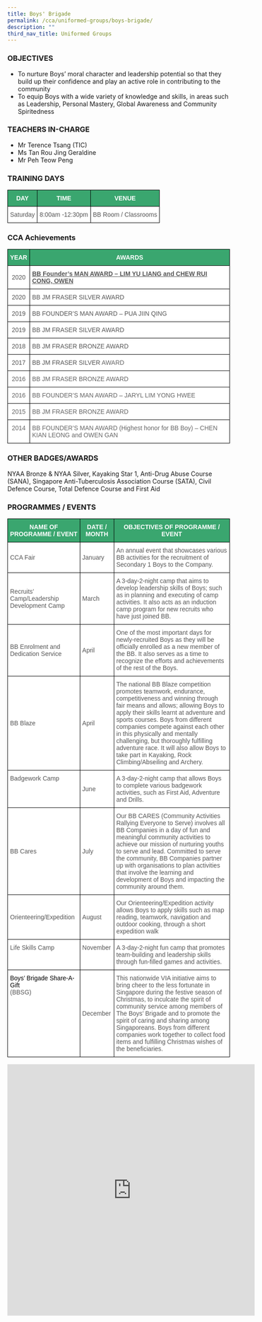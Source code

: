 ```yaml
---
title: Boys' Brigade
permalink: /cca/uniformed-groups/boys-brigade/
description: ""
third_nav_title: Uniformed Groups
---
```

### OBJECTIVES

*   To nurture Boys’ moral character and leadership potential so that they build up their confidence and play an active role in contributing to the community
*   To equip Boys with a wide variety of knowledge and skills, in areas such as Leadership, Personal Mastery, Global Awareness and Community Spiritedness

  

### TEACHERS IN-CHARGE

*   Mr Terence Tsang (TIC)
*   Ms Tan Rou Jing Geraldine
*   Mr Peh Teow Peng

### TRAINING DAYS

<style type="text/css">
.tg  {border-collapse:collapse;border-spacing:0;}
.tg td{border-color:black;border-style:solid;border-width:1px;font-family:Arial, sans-serif;font-size:14px;
  overflow:hidden;padding:10px 5px;word-break:normal;}
.tg th{border-color:black;border-style:solid;border-width:1px;font-family:Arial, sans-serif;font-size:14px;
  font-weight:normal;overflow:hidden;padding:10px 5px;word-break:normal;}
.tg .tg-k0s0{background-color:#3AA66F;color:#FFF;font-weight:bold;text-align:center;vertical-align:middle}
.tg .tg-mwz3{background-color:#FFF;color:#565656;text-align:left;vertical-align:middle}
.tg .tg-njgx{background-color:#FFF;color:#565656;text-align:left;vertical-align:top}
</style>
<table class="tg">
<thead>
  <tr>
    <th class="tg-k0s0"><span style="color:#FFF;background-color:#3AA66F">DAY</span></th>
    <th class="tg-k0s0"><span style="color:#FFF;background-color:#3AA66F">TIME</span></th>
    <th class="tg-k0s0"><span style="color:#FFF;background-color:#3AA66F">VENUE</span></th>
  </tr>
</thead>
<tbody>
  <tr>
    <td class="tg-mwz3"><span style="color:#565656">Saturday</span></td>
    <td class="tg-mwz3"><span style="color:#565656">8:00am -12:30pm</span></td>
    <td class="tg-njgx"><span style="color:#565656">BB Room / Classrooms</span></td>
  </tr>
</tbody>
</table>

### CCA Achievements

<style type="text/css">
.tg  {border-collapse:collapse;border-spacing:0;}
.tg td{border-color:black;border-style:solid;border-width:1px;font-family:Arial, sans-serif;font-size:14px;
  overflow:hidden;padding:10px 5px;word-break:normal;}
.tg th{border-color:black;border-style:solid;border-width:1px;font-family:Arial, sans-serif;font-size:14px;
  font-weight:normal;overflow:hidden;padding:10px 5px;word-break:normal;}
.tg .tg-k0s0{background-color:#3AA66F;color:#FFF;font-weight:bold;text-align:center;vertical-align:middle}
.tg .tg-kggv{background-color:#FFF;color:#565656;text-align:center;vertical-align:middle}
.tg .tg-ddui{background-color:#FFF;color:#565656;font-weight:bold;text-align:left;text-decoration:underline;vertical-align:top}
.tg .tg-mwz3{background-color:#FFF;color:#565656;text-align:left;vertical-align:middle}
.tg .tg-zqva{background-color:#FFF;color:#666;text-align:center;vertical-align:top}
.tg .tg-cmm0{background-color:#FFF;color:#666;text-align:left;vertical-align:top}
</style>
<table class="tg">
<thead>
  <tr>
    <th class="tg-k0s0"><span style="color:#FFF;background-color:#3AA66F">YEAR</span></th>
    <th class="tg-k0s0"><span style="color:#FFF;background-color:#3AA66F">AWARDS</span></th>
  </tr>
</thead>
<tbody>
  <tr>
    <td class="tg-kggv"><span style="color:#565656">2020</span></td>
    <td class="tg-ddui"><span style="color:#565656">BB Founder’s MAN AWARD –</span> LIM YU LIANG <span style="color:#565656">and</span> CHEW RUI CONG, OWEN<br></td>
  </tr>
  <tr>
    <td class="tg-kggv"><span style="color:#565656"> 2020 </span></td>
    <td class="tg-mwz3"><span style="color:#565656">BB JM FRASER </span>SILVER<span style="color:#565656"> AWARD</span></td>
  </tr>
  <tr>
    <td class="tg-kggv"><span style="color:#565656">2019</span></td>
    <td class="tg-mwz3"><span style="color:#565656">BB FOUNDER’S MAN AWARD –</span> PUA JIIN QING</td>
  </tr>
  <tr>
    <td class="tg-kggv"><span style="color:#565656">2019</span></td>
    <td class="tg-mwz3"><span style="color:#565656">BB JM FRASER</span> SILVER <span style="color:#565656">AWARD</span></td>
  </tr>
  <tr>
    <td class="tg-kggv"><span style="color:#565656">2018</span></td>
    <td class="tg-mwz3"><span style="color:#565656">BB JM FRASER </span>BRONZE<span style="color:#565656"> AWARD</span></td>
  </tr>
  <tr>
    <td class="tg-kggv"><span style="color:#565656">2017</span></td>
    <td class="tg-mwz3"><span style="color:#565656">BB JM FRASER </span>SILVER<span style="color:#666"> AWARD</span></td>
  </tr>
  <tr>
    <td class="tg-zqva">2016</td>
    <td class="tg-cmm0">BB JM FRASER BRONZE AWARD</td>
  </tr>
  <tr>
    <td class="tg-zqva">2016</td>
    <td class="tg-cmm0">BB FOUNDER’S MAN AWARD – JARYL LIM YONG HWEE</td>
  </tr>
  <tr>
    <td class="tg-zqva">2015<br></td>
    <td class="tg-cmm0">BB JM FRASER BRONZE AWARD </td>
  </tr>
  <tr>
    <td class="tg-zqva"> 2014 </td>
    <td class="tg-cmm0">BB FOUNDER’S MAN AWARD (Highest honor for BB Boy) – CHEN KIAN LEONG and OWEN GAN </td>
  </tr>
</tbody>
</table>

### OTHER BADGES/AWARDS

NYAA Bronze &amp; NYAA Silver, Kayaking Star 1, Anti-Drug Abuse Course (SANA), Singapore Anti-Tuberculosis Association Course (SATA), Civil Defence Course, Total Defence Course and First Aid  

### PROGRAMMES / EVENTS

<style type="text/css">
.tg  {border-collapse:collapse;border-spacing:0;}
.tg td{border-color:black;border-style:solid;border-width:1px;font-family:Arial, sans-serif;font-size:14px;
  overflow:hidden;padding:10px 5px;word-break:normal;}
.tg th{border-color:black;border-style:solid;border-width:1px;font-family:Arial, sans-serif;font-size:14px;
  font-weight:normal;overflow:hidden;padding:10px 5px;word-break:normal;}
.tg .tg-61iw{background-color:#FFF;color:#F00;text-align:left;vertical-align:top}
.tg .tg-k0s0{background-color:#3AA66F;color:#FFF;font-weight:bold;text-align:center;vertical-align:middle}
.tg .tg-mwz3{background-color:#FFF;color:#565656;text-align:left;vertical-align:middle}
</style>
<table class="tg">
<thead>
  <tr>
    <th class="tg-k0s0"><span style="color:#FFF;background-color:#3AA66F">NAME OF PROGRAMME / EVENT</span></th>
    <th class="tg-k0s0"><span style="color:#FFF;background-color:#3AA66F">DATE / MONTH</span></th>
    <th class="tg-k0s0"><span style="color:#FFF;background-color:#3AA66F">OBJECTIVES OF PROGRAMME / EVENT</span></th>
  </tr>
</thead>
<tbody>
  <tr>
    <td class="tg-mwz3"><span style="color:#565656">CCA Fair</span></td>
    <td class="tg-mwz3"><span style="color:#565656"> January</span></td>
    <td class="tg-mwz3"><span style="color:#565656">An annual event that showcases various BB activities for the recruitment of Secondary 1 Boys to the Company. </span></td>
  </tr>
  <tr>
    <td class="tg-mwz3"><span style="color:#565656">Recruits’ Camp/Leadership Development Camp</span><br></td>
    <td class="tg-mwz3"><span style="color:#565656">March</span></td>
    <td class="tg-mwz3"><span style="color:#565656">A 3-day-2-night camp that aims to develop leadership skills of Boys; such as in planning and executing of camp activities. It also acts as an induction camp program for new recruits who have just joined BB.</span></td>
  </tr>
  <tr>
    <td class="tg-mwz3"><span style="color:#565656">BB Enrolment and Dedication Service</span></td>
    <td class="tg-mwz3"><span style="color:#565656">April</span></td>
    <td class="tg-mwz3"><span style="color:#565656">One of the most important days for newly-recruited Boys as they will be officially enrolled as a new member of the BB. It also serves as a time to recognize the efforts and achievements of the rest of the Boys.</span><br></td>
  </tr>
  <tr>
    <td class="tg-mwz3"><span style="color:#565656">BB Blaze</span></td>
    <td class="tg-mwz3"><span style="color:#565656"> April</span></td>
    <td class="tg-mwz3"><span style="color:#565656">The national BB Blaze competition promotes teamwork, endurance, competitiveness and winning through fair means and allows; allowing Boys to apply their skills learnt at adventure and sports courses. Boys from different companies compete against each other in this physically and mentally challenging, but thoroughly fulfilling adventure race. It will also allow Boys to take part in Kayaking, Rock Climbing/Abseiling and Archery.</span><br></td>
  </tr>
  <tr>
    <td class="tg-61iw"><span style="color:#565656">Badgework Camp </span></td>
    <td class="tg-mwz3"><span style="color:#565656">June</span></td>
    <td class="tg-61iw"><span style="color:#565656">A 3-day-2-night camp that allows Boys to complete various badgework activities, such as First Aid, Adventure and Drills. </span><br></td>
  </tr>
  <tr>
    <td class="tg-mwz3"><span style="color:#565656">BB Cares</span></td>
    <td class="tg-mwz3"><span style="color:#565656">July</span></td>
    <td class="tg-mwz3"><span style="color:#565656">Our BB CARES (Community Activities Rallying Everyone to Serve) involves all BB Companies in a day of fun and meaningful community activities to achieve our mission of nurturing youths to serve and lead. Committed to serve the community, BB Companies partner up with organisations to plan activities that involve the learning and development of Boys and impacting the community around them.</span><br></td>
  </tr>
  <tr>
    <td class="tg-mwz3"><span style="color:#565656">Orienteering/Expedition </span></td>
    <td class="tg-mwz3"><span style="color:#565656">August</span></td>
    <td class="tg-mwz3"><span style="color:#565656">Our Orienteering/Expedition activity allows Boys to apply skills such as map reading, teamwork, navigation and outdoor cooking, through a short expedition walk </span><br></td>
  </tr>
  <tr>
    <td class="tg-61iw"><span style="color:#565656">Life Skills Camp </span></td>
    <td class="tg-61iw"><span style="color:#565656">November</span></td>
    <td class="tg-61iw"><span style="color:#565656">A 3-day-2-night fun camp that promotes team-building and leadership skills through fun-filled games and activities. </span></td>
  </tr>
  <tr>
    <td class="tg-61iw"><span style="color:#000">Boys’ Brigade Share-A-Gift </span><br><span style="color:#565656">(BBSG)</span></td>
    <td class="tg-mwz3"><span style="color:#565656">December</span></td>
    <td class="tg-61iw"><span style="color:#565656">This nationwide VIA initiative aims to bring cheer to the less fortunate in Singapore during the festive season of Christmas, to inculcate the spirit of community service among members of The Boys’ Brigade and to promote the spirit of caring and sharing among Singaporeans. Boys from different companies work together to collect food items and fulfilling Christmas wishes of the beneficiaries. </span></td>
  </tr>
</tbody>
</table>

<iframe allowfullscreen="true" height="569" width="560" frameborder="0" src="https://docs.google.com/presentation/d/e/2PACX-1vS4YGtOxODPv3DPT1u6h2U5soSSNQUVl0BtO1TkkPyQbirO8jP1AZTdNMPkTBqIOsmSt3R7EP2lRI8y/embed?start=true&amp;loop=true&amp;delayms=3000"></iframe>